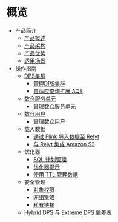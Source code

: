 # 概览

* 产品简介
    * [产品概述](/relyt/introduction/overview)
    * [产品架构](/relyt/introduction/architecture)
    * [产品优势](/relyt/introduction/highlights)
    * [适用场景](/relyt/introduction/application-scenarios)
* 操作指南
    * [DPS集群](/relyt/guides/dps-clusters)
      * [管理DPS集群](/relyt/guides/dps-clusters/manage-dps-clusters)
      * [自适应查询扩展 AQS](/relyt/guides/dps-clusters/aqs)
    * [数仓服务单元](/relyt/guides/dw-service-units)
      * [管理数仓服务单元](/relyt/guides/dw-service-units/manage-dw-service-units)
    * [数仓用户](/relyt/guides/dw-users)
      * [管理数仓用户](/relyt/guides/dw-users/manage-dwusers)
    * 载入数据
      * [通过 Flink 导入数据至 Relyt](/relyt/guides/load-data/use-flink-to-load)
      * [与 Relyt 集成 Amazon S3](/relyt/guides/load-data/s3)
    * 优化器
      * [SQL 计划管理](/relyt/guides/optimization/sql-plan-management)
      * [优化器提示](/relyt/guides/optimization/optimizer-hints)
      * [使用 TTL 管理数据](/relyt/guides/optimization/ttl)
    * 安全管理
      * [对象权限](/relyt/guides/security/object-privileges)
      * [网络策略](/relyt/guides/security/network-policies)
      * [私有链接](/relyt/guides/security/private-link)
    * [Hybrid DPS 与 Extreme DPS 偏差表](/relyt/guides/hdps-edps-differ)
